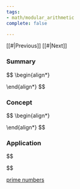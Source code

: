 ```yaml
---
tags:
- math/modular_arithmetic
complete: false

---
```


[[#|Previous]]   [[#|Next]]

### Summary
$$
\begin{align*}

\end{align*}
$$

### Concept
$$
\begin{align*}

\end{align*}
$$

### Application
$$

$$

[prime numbers](/labyrinth/notes/math/others/prime_numbers)
